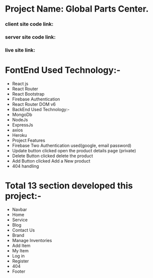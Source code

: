 # Project Name: Global Parts Center.

### client site code link:

### server site code link:

### live site link: 


# FontEnd Used Technology:-

- React js
- React Router
- React Bootstrap
- Firebase Authentication
- React Router DOM v6
- BackEnd Used Technology:-
- MongoDb
- NodeJs
- ExpressJs
- axios
- Heroku
- Project Features
- Firebase Two Authentication used(google, email password)
- Update button clicked open the product details page (private)
- Delete Button clicked delete the product
- Add Button clicked Add a New product
- 404 handling

# Total 13 section developed this project:-

- Navbar
- Home
- Service
- Blog
- Contact Us
- Brand
- Manage Inventories
- Add Item
- My Item
- Log in
- Register
- 404
- Footer